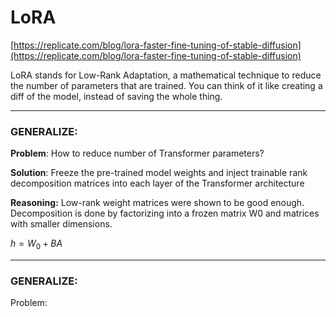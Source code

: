 # LoRA

[https://replicate.com/blog/lora-faster-fine-tuning-of-stable-diffusion](https://replicate.com/blog/lora-faster-fine-tuning-of-stable-diffusion)

LoRA stands for Low-Rank Adaptation, a mathematical technique to reduce the number of parameters that are trained. You can think of it like creating a diff of the model, instead of saving the whole thing.

---

### GENERALIZE:

**Problem**: How to reduce number of Transformer parameters?

**Solution**: Freeze the pre-trained model weights and inject trainable rank decomposition matrices into each layer of the Transformer architecture

**Reasoning:** Low-rank weight matrices were shown to be good enough. Decomposition is done by factorizing into a frozen matrix W0 and matrices with smaller dimensions.

$h = W_0 + BA$

---

### GENERALIZE:

Problem:
